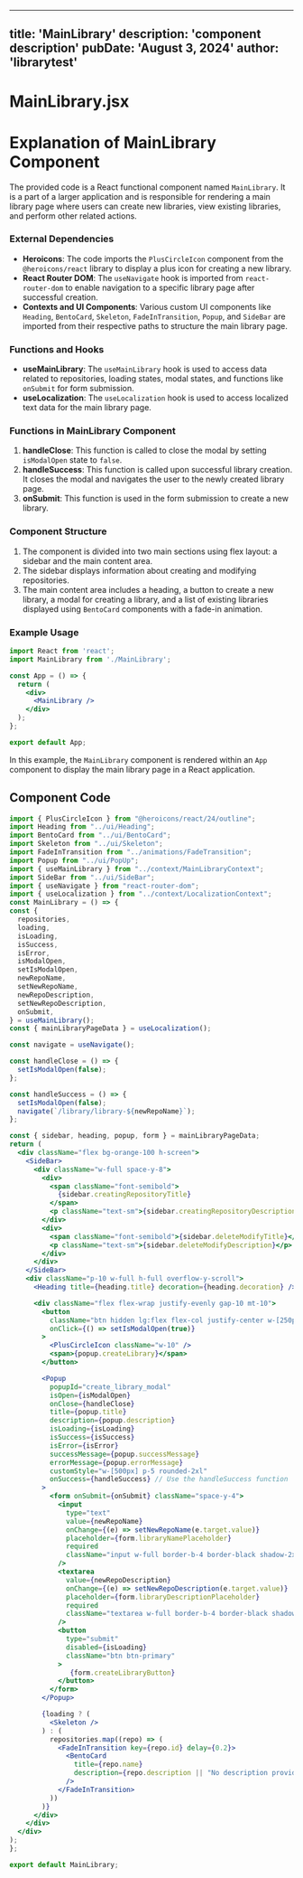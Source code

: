 ---
  title: 'MainLibrary'
  description: 'component description'
  pubDate: 'August 3, 2024'
  author: 'librarytest'
  ---
  
  
  
  # MainLibrary.jsx
  # Explanation of MainLibrary Component

The provided code is a React functional component named `MainLibrary`. It is a part of a larger application and is responsible for rendering a main library page where users can create new libraries, view existing libraries, and perform other related actions.

### External Dependencies
- **Heroicons**: The code imports the `PlusCircleIcon` component from the `@heroicons/react` library to display a plus icon for creating a new library.
- **React Router DOM**: The `useNavigate` hook is imported from `react-router-dom` to enable navigation to a specific library page after successful creation.
- **Contexts and UI Components**: Various custom UI components like `Heading`, `BentoCard`, `Skeleton`, `FadeInTransition`, `Popup`, and `SideBar` are imported from their respective paths to structure the main library page.

### Functions and Hooks
- **useMainLibrary**: The `useMainLibrary` hook is used to access data related to repositories, loading states, modal states, and functions like `onSubmit` for form submission.
- **useLocalization**: The `useLocalization` hook is used to access localized text data for the main library page.

### Functions in MainLibrary Component
1. **handleClose**: This function is called to close the modal by setting `isModalOpen` state to `false`.
2. **handleSuccess**: This function is called upon successful library creation. It closes the modal and navigates the user to the newly created library page.
3. **onSubmit**: This function is used in the form submission to create a new library.

### Component Structure
1. The component is divided into two main sections using flex layout: a sidebar and the main content area.
2. The sidebar displays information about creating and modifying repositories.
3. The main content area includes a heading, a button to create a new library, a modal for creating a library, and a list of existing libraries displayed using `BentoCard` components with a fade-in animation.

### Example Usage
```jsx
import React from 'react';
import MainLibrary from './MainLibrary';

const App = () => {
  return (
    <div>
      <MainLibrary />
    </div>
  );
};

export default App;
```

In this example, the `MainLibrary` component is rendered within an `App` component to display the main library page in a React application.
  
  ## Component Code
  ```jsx
  import { PlusCircleIcon } from "@heroicons/react/24/outline";
import Heading from "../ui/Heading";
import BentoCard from "../ui/BentoCard";
import Skeleton from "../ui/Skeleton";
import FadeInTransition from "../animations/FadeTransition";
import Popup from "../ui/PopUp";
import { useMainLibrary } from "../context/MainLibraryContext";
import SideBar from "../ui/SideBar";
import { useNavigate } from "react-router-dom";
import { useLocalization } from "../context/LocalizationContext";
const MainLibrary = () => {
  const {
    repositories,
    loading,
    isLoading,
    isSuccess,
    isError,
    isModalOpen,
    setIsModalOpen,
    newRepoName,
    setNewRepoName,
    newRepoDescription,
    setNewRepoDescription,
    onSubmit,
  } = useMainLibrary();
  const { mainLibraryPageData } = useLocalization();

  const navigate = useNavigate();

  const handleClose = () => {
    setIsModalOpen(false);
  };

  const handleSuccess = () => {
    setIsModalOpen(false);
    navigate(`/library/library-${newRepoName}`);
  };

  const { sidebar, heading, popup, form } = mainLibraryPageData;
  return (
    <div className="flex bg-orange-100 h-screen">
      <SideBar>
        <div className="w-full space-y-8">
          <div>
            <span className="font-semibold">
              {sidebar.creatingRepositoryTitle}
            </span>
            <p className="text-sm">{sidebar.creatingRepositoryDescription}</p>
          </div>
          <div>
            <span className="font-semibold">{sidebar.deleteModifyTitle}</span>
            <p className="text-sm">{sidebar.deleteModifyDescription}</p>
          </div>
        </div>
      </SideBar>
      <div className="p-10 w-full h-full overflow-y-scroll">
        <Heading title={heading.title} decoration={heading.decoration} />

        <div className="flex flex-wrap justify-evenly gap-10 mt-10">
          <button
            className="btn hidden lg:flex flex-col justify-center w-[250px] h-[290px] rounded-2xl btn-outline btn-primary "
            onClick={() => setIsModalOpen(true)}
          >
            <PlusCircleIcon className="w-10" />
            <span>{popup.createLibrary}</span>
          </button>

          <Popup
            popupId="create_library_modal"
            isOpen={isModalOpen}
            onClose={handleClose}
            title={popup.title}
            description={popup.description}
            isLoading={isLoading}
            isSuccess={isSuccess}
            isError={isError}
            successMessage={popup.successMessage}
            errorMessage={popup.errorMessage}
            customStyle="w-[500px] p-5 rounded-2xl"
            onSuccess={handleSuccess} // Use the handleSuccess function
          >
            <form onSubmit={onSubmit} className="space-y-4">
              <input
                type="text"
                value={newRepoName}
                onChange={(e) => setNewRepoName(e.target.value)}
                placeholder={form.libraryNamePlaceholder}
                required
                className="input w-full border-b-4 border-black shadow-2xl focus:ring-0 focus:border-black focus:border-b-4"
              />
              <textarea
                value={newRepoDescription}
                onChange={(e) => setNewRepoDescription(e.target.value)}
                placeholder={form.libraryDescriptionPlaceholder}
                required
                className="textarea w-full border-b-4 border-black shadow-2xl focus:ring-0 focus:border-black focus:border-b-4"
              />
              <button
                type="submit"
                disabled={isLoading}
                className="btn btn-primary"
              >
                 {form.createLibraryButton}
              </button>
            </form>
          </Popup>

          {loading ? (
            <Skeleton />
          ) : (
            repositories.map((repo) => (
              <FadeInTransition key={repo.id} delay={0.2}>
                <BentoCard
                  title={repo.name}
                  description={repo.description || "No description provided"}
                />
              </FadeInTransition>
            ))
          )}
        </div>
      </div>
    </div>
  );
};

export default MainLibrary;
  ```
  